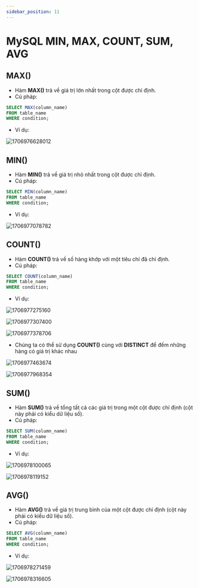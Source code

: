 ```yaml
---
sidebar_position: 11
---
```


# MySQL MIN, MAX, COUNT, SUM, AVG

## MAX()

- Hàm **MAX()** trả về giá trị lớn nhất trong cột được chỉ định.
- Cú pháp:

```sql
SELECT MAX(column_name)
FROM table_name
WHERE condition;
```

- Ví dụ:

![1706976628012](image/sql-min-max-avg-count-sum/1706976628012.png)

## MIN()

- Hàm **MIN()** trả về giá trị nhỏ nhất trong cột được chỉ định.
- Cú pháp:

```sql
SELECT MIN(column_name)
FROM table_name
WHERE condition;
```

- Ví dụ:

![1706977078782](image/sql-min-max-avg-count-sum/1706977078782.png)

## COUNT()

- Hàm **COUNT()** trả về số hàng khớp với một tiêu chí đã chỉ định.
- Cú pháp:

```sql
SELECT COUNT(column_name)
FROM table_name
WHERE condition;
```

- Ví dụ:

![1706977275160](image/sql-min-max-avg-count-sum/1706977275160.png)

![1706977307400](image/sql-min-max-avg-count-sum/1706977307400.png)

![1706977378706](image/sql-min-max-avg-count-sum/1706977378706.png)

- Chúng ta có thể sử dụng **COUNT()** cùng với **DISTINCT** để đếm những hàng có giá trị khác nhau

![1706977463674](image/sql-min-max-avg-count-sum/1706977463674.png)

![1706977968354](image/sql-min-max-avg-count-sum/1706977968354.png)

## SUM()

- Hàm **SUM()** trả về tổng tất cả các giá trị trong một cột được chỉ định (cột này phải có kiểu dữ liệu số).
- Cú pháp:

```sql
SELECT SUM(column_name)
FROM table_name
WHERE condition;
```

- Ví dụ:

![1706978100065](image/sql-min-max-avg-count-sum/1706978100065.png)

![1706978119152](image/sql-min-max-avg-count-sum/1706978119152.png)

## AVG()

- Hàm **AVG()** trả về giá trị trung bình của một cột được chỉ định (cột này phải có kiểu dữ liệu số).
- Cú pháp:

```sql
SELECT AVG(column_name)
FROM table_name
WHERE condition;
```

- Ví dụ:

![1706978271459](image/sql-min-max-avg-count-sum/1706978271459.png)

![1706978316605](image/sql-min-max-avg-count-sum/1706978316605.png)
